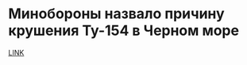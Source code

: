 # Минобороны назвало причину крушения Ту-154 в Черном море 



[LINK](https://varlamov.ru/2401326.html)